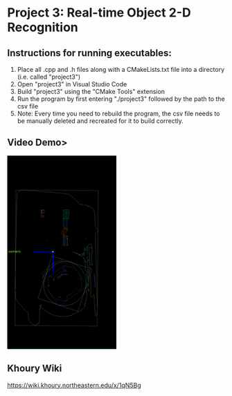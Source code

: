 # Project 3: Real-time Object 2-D Recognition

## Instructions for running executables:

1. Place all .cpp and .h files along with a CMakeLists.txt file into a directory (i.e. called "project3")
2. Open "project3" in Visual Studio Code
3. Build "project3" using the "CMake Tools" extension
4. Run the program by first entering "./project3" followed by the path to the csv file 
5. Note: Every time you need to rebuild the program, the csv file needs to be manually deleted and recreated for it to build correctly.


## Video Demo>
[<img src="/video_demo/demo-image.png" width="50%">](https://drive.google.com/file/d/1pK1d6vgmeVoRCaKcsgjpci0UV_i4_DI6/view?usp=sharing)


## Khoury Wiki
https://wiki.khoury.northeastern.edu/x/1qN5Bg


